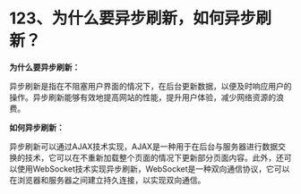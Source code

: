 # 123、为什么要异步刷新，如何异步刷新？

**为什么要异步刷新：**

异步刷新是指在不阻塞用户界面的情况下，在后台更新数据，以便及时响应用户的操作。异步刷新能够有效地提高网站的性能，提升用户体验，减少网络资源的浪费。

**如何异步刷新：**

异步刷新可以通过AJAX技术实现，AJAX是一种用于在后台与服务器进行数据交换的技术，它可以在不重新加载整个页面的情况下更新部分页面内容。此外，还可以使用WebSocket技术实现异步刷新，WebSocket是一种双向通信协议，它可以在浏览器和服务器之间建立持久连接，以实现双向通信。
